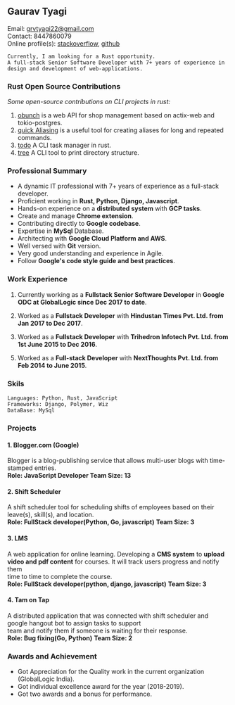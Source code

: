## Gaurav Tyagi

Email: grvtyagi22@gmail.com <br>
Contact: 8447860079 <br>
Online profile(s): [stackoverflow](https://stackoverflow.com/users/3405842/grvtyagi), [github](https://github.com/grv07/)

```
Currently, I am looking for a Rust opportunity.
A full-stack Senior Software Developer with 7+ years of experience in
design and development of web-applications.
```

### Rust Open Source Contributions

*Some open-source contributions on CLI projects in rust:*
1. [obunch](https://github.com/grv07/obunch) is a web API for shop management based on actix-web and tokio-postgres.
2. [quick Aliasing](https://github.com/grv07/quick-alias) is a useful tool for creating 
   aliases for long and repeated commands.
3. [todo](https://github.com/grv07/todo) A CLI task manager in rust.
4. [tree](https://github.com/grv07/tree) A CLI tool to print directory structure.


### **Professional Summary**
- A dynamic IT professional with 7+ years of experience as a full-stack developer.
- Proficient working in **Rust, Python, Django, Javascript**.
- Hands-on experience on a **distributed system** with **GCP tasks**.
- Create and manage **Chrome extension**.
- Contributing directly to **Google codebase**.
- Expertise in **MySql** Database.
- Architecting with **Google Cloud Platform and AWS**.
- Well versed with **Git** version.
- Very good understanding and experience in Agile.
- Follow **Google's code style guide and best practices**.

### **Work Experience**
>
1. Currently working as a **Fullstack Senior Software Developer** in **Google ODC at GlobalLogic since Dec 2017 to date**. 
>
2. Worked as a **Fullstack Developer** with **Hindustan Times Pvt. Ltd. from Jan 2017 to Dec 2017**.
>
3. Worked as a **Fullstack Developer** with **Trihedron Infotech Pvt. Ltd. from 1st June 2015 to Dec 2016**.
>
5. Worked as a **Full-stack Developer** with **NextThoughts Pvt. Ltd. from  Feb 2014 to June 2015**.


### **Skils**
```
Languages: Python, Rust, JavaScript
Frameworks: Django, Polymer, Wiz
DataBase: MySql
```

### **Projects**
#### 1. Blogger.com (Google)
> 
Blogger is a blog-publishing service that allows multi-user blogs with time-stamped entries.<br>
**Role: JavaScript Developer
Team Size: 13**

#### 2. Shift Scheduler
>
A shift scheduler tool for scheduling shifts of employees based on their leave(s), skill(s), and location.<br>
**Role: FullStack developer(Python, Go, javascript)**
**Team Size: 3**

#### 3. LMS
>
A web application for online learning.
Developing a **CMS system** to **upload video and pdf content** for courses. It will track users progress and notify them<br>
time to time to complete the course.<br>
**Role: FullStack developer(python, django, javascript)**
**Team Size: 3**

#### 4. Tam on Tap
>
A distributed application that was connected with shift scheduler and google hangout bot to assign tasks to support<br>
team and notify them if someone is waiting for their response.<br>
**Role: Bug fixing(Go, Python)**
**Team Size: 2**

### **Awards and Achievement**
- Got Appreciation for the Quality work in the current organization (GlobalLogic India).
- Got individual excellence award for the year (2018-2019).
- Got two awards and a bonus for performance.
